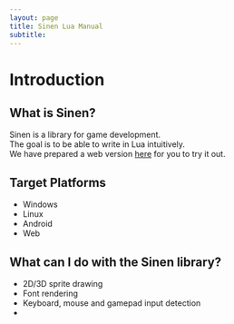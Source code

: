 ```yaml
---
layout: page
title: Sinen Lua Manual
subtitle: 
---
```


# Introduction
## What is Sinen?
Sinen is a library for game development.  
The goal is to be able to write in Lua intuitively.  
We have prepared a web version [here](https://astomih.github.io/singa/) for you to try it out.  
## Target Platforms
- Windows
- Linux
- Android
- Web
  
## What can I do with the Sinen library?
- 2D/3D sprite drawing
- Font rendering
- Keyboard, mouse and gamepad input detection
- 